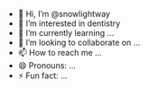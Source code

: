- 👋 Hi, I’m @snowlightway
- 👀 I’m interested in dentistry
- 🌱 I’m currently learning ... 
- 💞️ I’m looking to collaborate on ...
- 📫 How to reach me ...
- 😄 Pronouns: ...
- ⚡ Fun fact: ...

<!---
snowlightway/snowlightway is a ✨ special ✨ repository because its `README.md` (this file) appears on your GitHub profile.
You can click the Preview link to take a look at your changes.
--->
